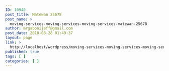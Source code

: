 ```yaml
---
ID: 10940
post_title: Matewan 25678
post_name: >
  moving-services-moving-services-moving-services-matewan-25678
author: mrgabonijeff@gmail.com
post_date: 2018-03-28 01:49:37
layout: page
link: >
  http://localhost/wordpress/moving-services-moving-services-moving-services-matewan-25678/
published: true
tags: [ ]
categories: [ ]
---
```

